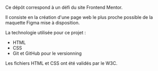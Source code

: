 Ce dépôt correspond à un défi du site Frontend Mentor.

Il consiste en la création d'une page web le plus proche possible de la maquette Figma mise à disposition.

La technologie utilisée pour ce projet :
 - HTML
 - CSS
 - Git et GitHub pour le versionning

Les fichiers HTML et CSS ont été validés par le W3C.
